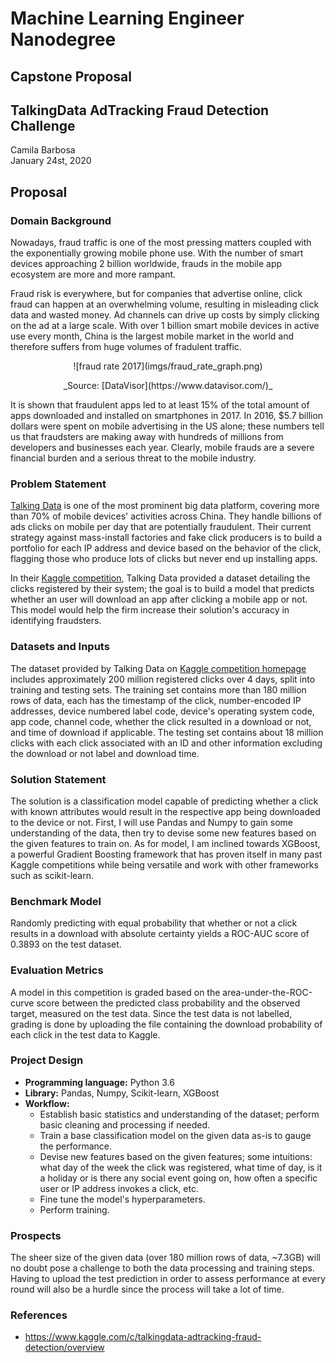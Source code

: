 # Machine Learning Engineer Nanodegree
## Capstone Proposal
## TalkingData AdTracking Fraud Detection Challenge
Camila Barbosa  
January 24st, 2020

## Proposal

### Domain Background
Nowadays, fraud traffic is one of the most pressing matters coupled with the exponentially growing mobile phone use. With the number of smart devices approaching 2 billion worldwide, frauds in the mobile app ecosystem are more and more rampant.

Fraud risk is everywhere, but for companies that advertise online, click fraud can happen at an overwhelming volume, resulting in misleading click data and wasted money. Ad channels can drive up costs by simply clicking on the ad at a large scale. With over 1 billion smart mobile devices in active use every month, China is the largest mobile market in the world and therefore suffers from huge volumes of fradulent traffic.

<div style="align: center; text-align: center;">
![fraud rate 2017](imgs/fraud_rate_graph.png)
<p>
_Source: [DataVisor](https://www.datavisor.com/)_
</p>
</div>

It is shown that fraudulent apps led to at least 15% of the total amount of apps downloaded and installed on smartphones in 2017. In 2016, $5.7 billion dollars were spent on mobile advertising in the US alone; these numbers tell us that fraudsters are making away with hundreds of millions from developers and businesses each year. Clearly, mobile frauds are a severe financial burden and a serious threat to the mobile industry.

### Problem Statement

[Talking Data](https://www.talkingdata.com/) is one of the most prominent big data platform, covering more than 70% of mobile devices' activities across China. They handle billions of ads clicks on mobile per day that are potentially fraudulent. Their current strategy against mass-install factories and fake click producers is to build a portfolio for each IP address and device based on the behavior of the click, flagging those who produce lots of clicks but never end up installing apps.

In their [Kaggle competition](https://www.kaggle.com/c/talkingdata-adtracking-fraud-detection), Talking Data provided a dataset detailing the clicks registered by their system; the goal is to build a model that predicts whether an user will download an app after clicking a mobile app or not. This model would help the firm increase their solution's accuracy in identifying fraudsters.

### Datasets and Inputs

The dataset provided by Talking Data on [Kaggle competition homepage](https://www.kaggle.com/c/talkingdata-adtracking-fraud-detection) includes approximately 200 million registered clicks over 4 days, split into training and testing sets. The training set contains more than 180 million rows of data, each has the timestamp of the click, number-encoded IP addresses, device numbered label code, device's operating system code, app code, channel code, whether the click resulted in a download or not, and time of download if applicable. The testing set contains about 18 million clicks with each click associated with an ID and other information excluding the download or not label and download time.

### Solution Statement

The solution is a classification model capable of predicting whether a click with known attributes would result in the respective app being downloaded to the device or not. First, I will use Pandas and Numpy to gain some understanding of the data, then try to devise some new features based on the given features to train on. As for model, I am inclined towards XGBoost, a powerful Gradient Boosting framework that has proven itself in many past Kaggle competitions while being versatile and work with other frameworks such as scikit-learn.

### Benchmark Model

Randomly predicting with equal probability that whether or not a click results in a download with absolute certainty yields a ROC-AUC score of 0.3893 on the test dataset.

### Evaluation Metrics

A model in this competition is graded based on the area-under-the-ROC-curve score between the predicted class probability and the observed target, measured on the test data. Since the test data is not labelled, grading is done by uploading the file containing the download probability of each click in the test data to Kaggle.

### Project Design

* **Programming language:** Python 3.6
* **Library:** Pandas, Numpy, Scikit-learn, XGBoost
* **Workflow:**
  * Establish basic statistics and understanding of the dataset; perform basic cleaning and processing if needed.
  * Train a base classification model on the given data as-is to gauge the performance.
  * Devise new features based on the given features; some intuitions: what day of the week the click was registered, what time of day, is it a holiday or is there any social event going on, how often a specific user or IP address invokes a click, etc.
  * Fine tune the model's hyperparameters.
  * Perform training.

### Prospects
  
The sheer size of the given data (over 180 million rows of data, ~7.3GB) will no doubt pose a challenge to both the data processing and training steps. Having to upload the test prediction in order to assess performance at every round will also be a hurdle since the process will take a lot of time.

### References
- https://www.kaggle.com/c/talkingdata-adtracking-fraud-detection/overview

